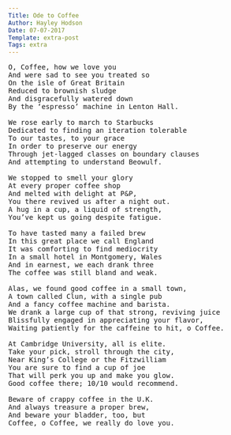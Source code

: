 ```yaml
---
Title: Ode to Coffee
Author: Hayley Hodson
Date: 07-07-2017
Template: extra-post
Tags: extra
---
```


<pre>O, Coffee, how we love you   
And were sad to see you treated so
On the isle of Great Britain    
Reduced to brownish sludge    
And disgracefully watered down  
By the ‘espresso’ machine in Lenton Hall.  
 
We rose early to march to Starbucks   
Dedicated to finding an iteration tolerable  
To our tastes, to your grace  
In order to preserve our energy  
Through jet-lagged classes on boundary clauses
And attempting to understand Beowulf.  
 
We stopped to smell your glory   
At every proper coffee shop  
And melted with delight at P&P,  
You there revived us after a night out.  
A hug in a cup, a liquid of strength,   
You’ve kept us going despite fatigue.  

To have tasted many a failed brew  
In this great place we call England   
It was comforting to find mediocrity   
In a small hotel in Montgomery, Wales   
And in earnest, we each drank three  
The coffee was still bland and weak.  
 
Alas, we found good coffee in a small town,  
A town called Clun, with a single pub  
And a fancy coffee machine and barista.  
We drank a large cup of that strong, reviving juice  
Blissfully engaged in appreciating your flavor,  
Waiting patiently for the caffeine to hit, o Coffee.   

At Cambridge University, all is elite.
Take your pick, stroll through the city,
Near King’s College or the Fitzwilliam 
You are sure to find a cup of joe
That will perk you up and make you glow.
Good coffee there; 10/10 would recommend. 

Beware of crappy coffee in the U.K.  
And always treasure a proper brew,  
And beware your bladder, too, but  
Coffee, o Coffee, we really do love you.</pre>